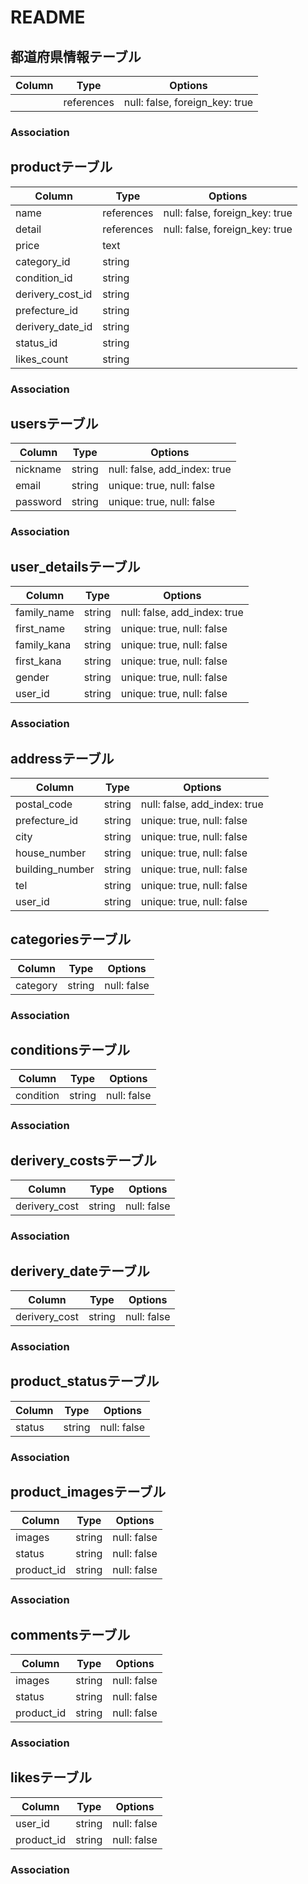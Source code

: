# README
## 都道府県情報テーブル

|Column|Type|Options|
|------|----|-------|
||references|null: false, foreign_key: true|

### Association


## productテーブル

|Column|Type|Options|
|------|----|-------|
|name|references|null: false, foreign_key: true|
|detail|references|null: false, foreign_key: true|
|price|text|
|category_id|string|
|condition_id|string|
|derivery_cost_id|string|
|prefecture_id|string|
|derivery_date_id|string|
|status_id|string|
|likes_count|string|


### Association


## usersテーブル

|Column|Type|Options|
|------|----|-------|
|nickname|string|null: false, add_index: true|
|email|string|unique: true, null: false|
|password|string|unique: true, null: false|


### Association


## user_detailsテーブル

|Column|Type|Options|
|------|----|-------|
|family_name|string|null: false, add_index: true|
|first_name|string|unique: true, null: false|
|family_kana|string|unique: true, null: false|
|first_kana|string|unique: true, null: false|
|gender|string|unique: true, null: false|
|user_id|string|unique: true, null: false|


### Association


## addressテーブル

|Column|Type|Options|
|------|----|-------|
|postal_code|string|null: false, add_index: true|
|prefecture_id|string|unique: true, null: false|
|city|string|unique: true, null: false|
|house_number|string|unique: true, null: false|
|building_number|string|unique: true, null: false|
|tel|string|unique: true, null: false|
|user_id|string|unique: true, null: false|


## categoriesテーブル

|Column|Type|Options|
|------|----|-------|
|category|string|null: false|

### Association


## conditionsテーブル

|Column|Type|Options|
|------|----|-------|
|condition|string|null: false|

### Association


## derivery_costsテーブル

|Column|Type|Options|
|------|----|-------|
|derivery_cost|string|null: false|

### Association


## derivery_dateテーブル

|Column|Type|Options|
|------|----|-------|
|derivery_cost|string|null: false|

### Association


## product_statusテーブル

|Column|Type|Options|
|------|----|-------|
|status|string|null: false|

### Association


## product_imagesテーブル

|Column|Type|Options|
|------|----|-------|
|images|string|null: false|
|status|string|null: false|
|product_id|string|null: false|

### Association


## commentsテーブル

|Column|Type|Options|
|------|----|-------|
|images|string|null: false|
|status|string|null: false|
|product_id|string|null: false|

### Association


## likesテーブル

|Column|Type|Options|
|------|----|-------|
|user_id|string|null: false|
|product_id|string|null: false|

### Association

